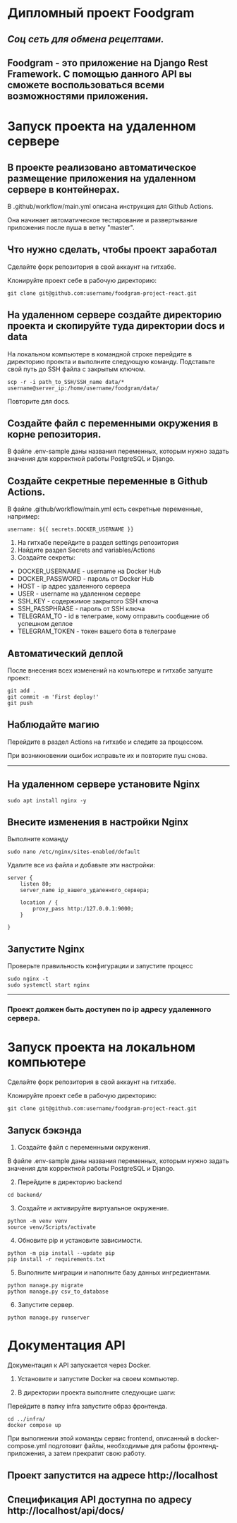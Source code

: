 # Дипломный проект Foodgram
## _Соц сеть для обмена рецептами._
## Foodgram - это приложение на Django Rest Framework. С помощью данного API вы сможете воспользоваться всеми возможностями приложения.

# Запуск проекта на удаленном сервере

## В проекте реализовано автоматическое размещение приложения на удаленном сервере в контейнерах.

В .github/workflow/main.yml описана инструкция для Github Actions.

Она начинает автоматическое тестирование и развертывание приложения после пуша в ветку "master". 

## Что нужно сделать, чтобы проект заработал

Сделайте форк репозитория в свой аккаунт на гитхабе.

Клонируйте проект себе в рабочую директорию:

```
git clone git@github.com:username/foodgram-project-react.git
```

## На удаленном сервере создайте директорию проекта и скопируйте туда директории docs и data

На локальном компьютере в командной строке перейдите в директорию проекта и выполните следующую команду. Подставьте свой путь до SSH файла с закрытым ключом. 
```
scp -r -i path_to_SSH/SSH_name data/* username@server_ip:/home/username/foodgram/data/
```
Повторите для docs.

## Создайте файл с переменными окружения в корне репозитория.

В файле .env-sample даны названия переменных, которым нужно задать значения для корректной работы PostgreSQL и Django.

## Создайте секретные переменные в Github Actions.

В файле .github/workflow/main.yml есть секретные переменные, например:

```
username: ${{ secrets.DOCKER_USERNAME }}
```

1. На гитхабе перейдите в раздел settings репозитория
2. Найдите раздел Secrets and variables/Actions
3. Создайте секреты:
- DOCKER_USERNAME - username на Docker Hub
- DOCKER_PASSWORD - пароль от Docker Hub
- HOST - ip адрес удаленного сервера
- USER - username на удаленном сервере
- SSH_KEY - содержимое закрытого SSH ключа
- SSH_PASSPHRASE - пароль от SSH ключа
- TELEGRAM_TO - id в телеграме, кому отправить сообщение об успешном деплое
- TELEGRAM_TOKEN - токен вашего бота в телеграме

## Автоматический деплой

После внесения всех изменений на компьютере и гитхабе запуште проект:

```
git add .
git commit -m 'First deploy!'
git push
```

## Наблюдайте магию

Перейдите в раздел Actions на гитхабе и следите за процессом.

При возникновении ошибок исправьте их и повторите пуш снова.
___

## На удаленном сервере установите Nginx

```
sudo apt install nginx -y
```

## Внесите изменения в настройки Nginx

Выполните команду

```
sudo nano /etc/nginx/sites-enabled/default
```

Удалите все из файла и добавьте эти настройки:

```
server {
    listen 80;
    server_name ip_вашего_удаленного_сервера;

    location / {
        proxy_pass http:/127.0.0.1:9000;
    }

}
```
## Запустите Nginx

Проверьте правильность конфигурации и запустите процесс

```
sudo nginx -t
sudo systemctl start nginx
```
___
### Проект должен быть доступен по ip адресу удаленного сервера.

# Запуск проекта на локальном компьютере
Сделайте форк репозитория в свой аккаунт на гитхабе.

Клонируйте проект себе в рабочую директорию:

```
git clone git@github.com:username/foodgram-project-react.git
```

## Запуск бэкэнда
1. Создайте файл с переменными окружения.

В файле .env-sample даны названия переменных, которым нужно задать значения для корректной работы PostgreSQL и Django.

2. Перейдите в директорию backend
```
cd backend/
```

3. Создайте и активируйте виртуальное окружение.
```
python -m venv venv
source venv/Scripts/activate
```

4. Обновите pip и установите зависимости.
```
python -m pip install --update pip
pip install -r requirements.txt
```

5. Выполните миграции и наполните базу данных ингредиентами.
```
python manage.py migrate
python manage.py csv_to_database
```

6. Запустите сервер.
```
python manage.py runserver
```

# Документация API
Документация к API запускается через Docker.

1. Установите и запустите Docker на своем компьютер.

2. В директории проекта выполните следующие шаги:

Перейдите в папку infra запустите образ фронтенда.
```
cd ../infra/
docker compose up
```

При выполнении этой команды сервис frontend, описанный в docker-compose.yml подготовит файлы, необходимые для работы фронтенд-приложения, а затем прекратит свою работу.

## Проект запустится на адресе http://localhost
## Спецификация API доступна по адресу http://localhost/api/docs/

